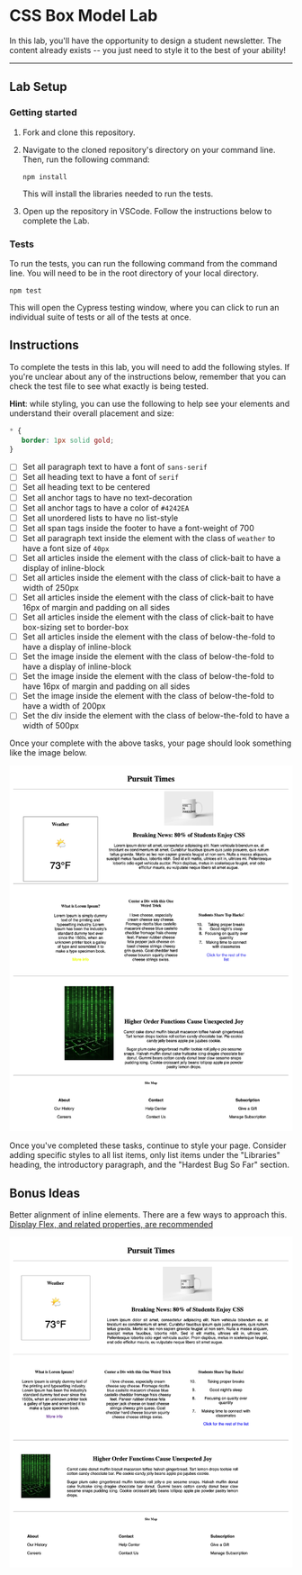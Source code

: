 # CSS Box Model Lab

In this lab, you'll have the opportunity to design a student newsletter. The content already exists -- you just need to style it to the best of your ability!

---

## Lab Setup

### Getting started

1. Fork and clone this repository.

1. Navigate to the cloned repository's directory on your command line. Then, run the following command:

   ```
   npm install
   ```

   This will install the libraries needed to run the tests.

1. Open up the repository in VSCode. Follow the instructions below to complete the Lab.

### Tests

To run the tests, you can run the following command from the command line. You will need to be in the root directory of your local directory.

```
npm test
```

This will open the Cypress testing window, where you can click to run an individual suite of tests or all of the tests at once.

## Instructions

To complete the tests in this lab, you will need to add the following styles. If you're unclear about any of the instructions below, remember that you can check the test file to see what exactly is being tested.

**Hint**: while styling, you can use the following to help see your elements and understand their overall placement and size:

```CSS
* {
   border: 1px solid gold;
}
```

- [ ] Set all paragraph text to have a font of `sans-serif`
- [ ] Set all heading text to have a font of `serif`
- [ ] Set all heading text to be centered
- [ ] Set all anchor tags to have no text-decoration
- [ ] Set all anchor tags to have a color of `#4242EA`
- [ ] Set all unordered lists to have no list-style
- [ ] Set all span tags inside the footer to have a font-weight of 700
- [ ] Set all paragraph text inside the element with the class of `weather` to have a font size of `40px`
- [ ] Set all articles inside the element with the class of click-bait to have a display of inline-block
- [ ] Set all articles inside the element with the class of click-bait to have a width of 250px
- [ ] Set all articles inside the element with the class of click-bait to have 16px of margin and padding on all sides
- [ ] Set all articles inside the element with the class of click-bait to have box-sizing set to border-box
- [ ] Set all articles inside the element with the class of below-the-fold to have a display of inline-block
- [ ] Set the image inside the element with the class of below-the-fold to have a display of inline-block
- [ ] Set the image inside the element with the class of below-the-fold to have 16px of margin and padding on all sides
- [ ] Set the image inside the element with the class of below-the-fold to have a width of 200px
- [ ] Set the div inside the element with the class of below-the-fold to have a width of 500px

Once your complete with the above tasks, your page should look something like the image below.

![Completed lab image.](./assets/basic-example-completed.png)

Once you've completed these tasks, continue to style your page. Consider adding specific styles to all list items, only list items under the "Libraries" heading, the introductory paragraph, and the "Hardest Bug So Far" section.

## Bonus Ideas

Better alignment of inline elements. There are a few ways to approach this. [Display Flex, and related properties, are recommended](https://css-tricks.com/snippets/css/a-guide-to-flexbox/)

![](./assets/bonus-example-completed.png)
